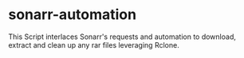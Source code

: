 # sonarr-automation
This Script interlaces Sonarr's requests and automation to download, extract and clean up any rar files leveraging Rclone.
